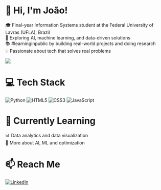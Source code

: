 # 👋 Hi, I'm João!

🎓 Final-year Information Systems student at the Federal University of Lavras (UFLA), Brazil<br/>
🤖 Exploring AI, machine learning, and data-driven solutions<br/>
📚 #learninginpublic by building real-world projects and doing research<br/>
💡 Passionate about tech that solves real problems<br/>

<!-- GitHub stats from https://github.com/anuraghazra/github-readme-stats -->
![](https://github-readme-stats.vercel.app/api?username=joaoadn&theme=radical&hide_border=false&include_all_commits=true&count_private=true)<br/>

# 💻 Tech Stack
<!-- Badges from https://github.com/Ileriayo/markdown-badges -->
![Python](https://img.shields.io/badge/python-3670A0?style=for-the-badge&logo=python&logoColor=ffdd54)
![HTML5](https://img.shields.io/badge/html5-%23E34F26.svg?style=for-the-badge&logo=html5&logoColor=white)
![CSS3](https://img.shields.io/badge/css3-%231572B6.svg?style=for-the-badge&logo=css3&logoColor=white)
![JavaScript](https://img.shields.io/badge/javascript-%23323330.svg?style=for-the-badge&logo=javascript&logoColor=%23F7DF1E)<br/>

# 🌱 Currently Learning

📊 Data analytics and data visualization<br/>
🧠 More about AI, ML and optimization<br/>

# 📫 Reach Me
[![LinkedIn](https://img.shields.io/badge/-LinkedIn-blue?style=for-the-badge&logo=linkedin)](https://www.linkedin.com/in/joaoadn/)








